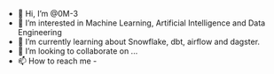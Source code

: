 - 👋 Hi, I’m @0M-3
- 👀 I’m interested in Machine Learning, Artificial Intelligence and Data Engineering
- 🌱 I’m currently learning about Snowflake, dbt, airflow and dagster.
- 💞️ I’m looking to collaborate on ...
- 📫 How to reach me -


<!---
0M-3/0M-3 is a ✨ special ✨ repository because its `README.md` (this file) appears on your GitHub profile.
You can click the Preview link to take a look at your changes.
--->

